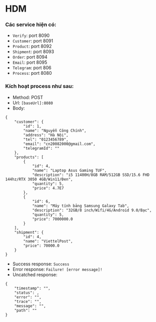 # HDM
### Các service hiện có:
- `Verify`: port 8090
- `Customer`: port 8091
- `Product`: port 8092
- `Shipment`: port 8093
- `Order`: port 8094
- `Email`: port 8095
- `Telegram`: port 806
- `Process`: port 8080
### Kích hoạt process như sau:
- Method: POST
- Url: `[baseUrl]:8080`
- Body: 
<pre><code>{
    "customer": {
        "id": 1,
        "name": "Nguyễn Công Chính",
        "address": "Hà Nội",
        "tel": "0123456789",
        "email": "cn20082000@gmail.com",
        "telegramId": ""
    },
    "products": [
        {
            "id": 4,
            "name": "Laptop Asus Gaming TUF",
            "description": "i5 11400H/8GB RAM/512GB SSD/15.6 FHD 144hz/RTX 3050 4GB/Win11/Đen",
            "quantity": 5,
            "price": 4.7E7
        },
        {
            "id": 6,
            "name": "Máy tính bảng Samsung Galaxy Tab",
            "description": "32GB/8 inch/Wifi/4G/Android 9.0/Bạc",
            "quantity": 5,
            "price": 7000000.0
        }
    ],
    "shipment": {
        "id": 4,
        "name": "ViettelPost",
        "price": 70000.0
    }
}</code></pre>
- Success response: `Success`
- Error response: `Failure! [error message]!`
- Uncatched response: 
<pre><code>{
    "timestamp": "",
    "status": ,
    "error": "",
    "trace": "",
    "message": "",
    "path": ""
}</code></pre>